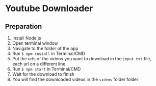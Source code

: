 # Youtube Downloader

## Preparation
1. Install Node.js
2. Open terminal window
3. Navigate to the folder of the app
4. Run `$ npm install` in Terminal/CMD
5. Put the urls of the videos you want to download in the `input.txt` file, each url on a different line
6. Run `$ npm start` in Terminal/CMD
7. Wait for the download to finish
8. You will find the downloaded videos in the `videos` folder folder
